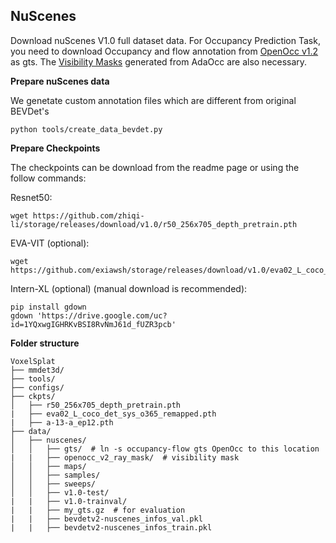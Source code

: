 
## NuScenes
Download nuScenes V1.0 full dataset data.
For Occupancy Prediction Task, you need to download Occupancy and flow annotation from [OpenOcc v1.2](https://drive.google.com/drive/folders/1lpqjXZRKEvNHFhsxTf0MOE13AZ3q4bTq) as gts.
The [Visibility Masks](https://drive.google.com/file/d/10jB08Z6MLT3JxkmQfxgPVNq5Fu4lHs_h/view) generated from AdaOcc are also necessary.


**Prepare nuScenes data**

We genetate custom annotation files which are different from original BEVDet's
```
python tools/create_data_bevdet.py
```

**Prepare Checkpoints**

The checkpoints can be download from the readme page or using the follow commands:

Resnet50: 
```
wget https://github.com/zhiqi-li/storage/releases/download/v1.0/r50_256x705_depth_pretrain.pth
```

EVA-VIT (optional): 
```
wget https://github.com/exiawsh/storage/releases/download/v1.0/eva02_L_coco_det_sys_o365_remapped.pth
```

Intern-XL (optional) (manual download is recommended): 
```
pip install gdown
gdown 'https://drive.google.com/uc?id=1YQxwgIGHRKvBSI8RvNmJ61d_fUZR3pcb'
```


**Folder structure**
```
VoxelSplat
├── mmdet3d/
├── tools/
├── configs/
├── ckpts/
│   ├── r50_256x705_depth_pretrain.pth
|   ├── eva02_L_coco_det_sys_o365_remapped.pth
|   ├── a-13-a_ep12.pth
├── data/
│   ├── nuscenes/
│   │   ├── gts/  # ln -s occupancy-flow gts OpenOcc to this location
|   |   ├── openocc_v2_ray_mask/  # visibility mask
│   │   ├── maps/
│   │   ├── samples/
│   │   ├── sweeps/
│   │   ├── v1.0-test/
|   |   ├── v1.0-trainval/
|   |   ├── my_gts.gz  # for evaluation
|   |   ├── bevdetv2-nuscenes_infos_val.pkl
|   |   ├── bevdetv2-nuscenes_infos_train.pkl
```